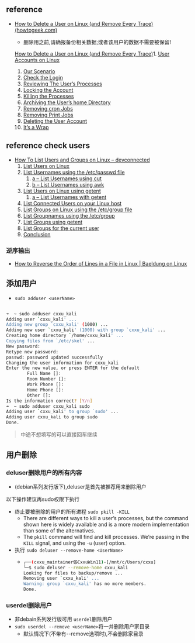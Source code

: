 ## reference

- [How to Delete a User on Linux (and Remove Every Trace) (howtogeek.com)](https://www.howtogeek.com/656549/how-to-delete-a-user-on-linux-and-remove-every-trace/)

  - 删除用之前,请确报备份相关数据;或者该用户的数据不需要被保留!

  [How to Delete a User on Linux (and Remove Every Trace)](https://www.howtogeek.com/656549/how-to-delete-a-user-on-linux-and-remove-every-trace/#h5o-11)1. [User Accounts on Linux](https://www.howtogeek.com/656549/how-to-delete-a-user-on-linux-and-remove-every-trace/#post-656549)

  1. [Our Scenario](https://www.howtogeek.com/656549/how-to-delete-a-user-on-linux-and-remove-every-trace/#h5o-12)
  2. [Check the Login](https://www.howtogeek.com/656549/how-to-delete-a-user-on-linux-and-remove-every-trace/#h5o-13)
  3. [Reviewing The User’s Processes](https://www.howtogeek.com/656549/how-to-delete-a-user-on-linux-and-remove-every-trace/#h5o-14)
  4. [Locking the Account](https://www.howtogeek.com/656549/how-to-delete-a-user-on-linux-and-remove-every-trace/#h5o-15)
  5. [Killing the Processes](https://www.howtogeek.com/656549/how-to-delete-a-user-on-linux-and-remove-every-trace/#h5o-16)
  6. [Archiving the User’s home Directory](https://www.howtogeek.com/656549/how-to-delete-a-user-on-linux-and-remove-every-trace/#h5o-17)
  7. [Removing cron Jobs](https://www.howtogeek.com/656549/how-to-delete-a-user-on-linux-and-remove-every-trace/#h5o-18)
  8. [Removing Print Jobs](https://www.howtogeek.com/656549/how-to-delete-a-user-on-linux-and-remove-every-trace/#h5o-19)
  9. [Deleting the User Account](https://www.howtogeek.com/656549/how-to-delete-a-user-on-linux-and-remove-every-trace/#h5o-20)
  10. [It’s a Wrap](https://www.howtogeek.com/656549/how-to-delete-a-user-on-linux-and-remove-every-trace/#h5o-21)

## reference check users

- [How To List Users and Groups on Linux – devconnected
  ](https://devconnected.com/how-to-list-users-and-groups-on-linux/#:~:text=List%20Users%20on%20Linux%20In%20order%20to%20list,list%20of%20users%20currently%20available%20on%20your%20system.)
  1. [List Users on Linux](https://devconnected.com/how-to-list-users-and-groups-on-linux/#h5o-8)
  2. [List Usernames using the /etc/passwd file](https://devconnected.com/how-to-list-users-and-groups-on-linux/#h5o-9)
     1. [a – List Usernames using cut](https://devconnected.com/how-to-list-users-and-groups-on-linux/#h5o-10)
     2. [b – List Usernames using awk](https://devconnected.com/how-to-list-users-and-groups-on-linux/#h5o-11)
  3. [List Users on Linux using getent](https://devconnected.com/how-to-list-users-and-groups-on-linux/#h5o-12)
     1. [a – List Usernames with getent](https://devconnected.com/how-to-list-users-and-groups-on-linux/#h5o-13)
  4. [List Connected Users on your Linux host](https://devconnected.com/how-to-list-users-and-groups-on-linux/#h5o-14)
  5. [List Groups on Linux using the /etc/group file](https://devconnected.com/how-to-list-users-and-groups-on-linux/#h5o-15)
  6. [List Groupnames using the /etc/group](https://devconnected.com/how-to-list-users-and-groups-on-linux/#h5o-16)
  7. [List Groups using getent](https://devconnected.com/how-to-list-users-and-groups-on-linux/#h5o-17)
  8. [List Groups for the current user](https://devconnected.com/how-to-list-users-and-groups-on-linux/#h5o-18)
  9. [Conclusion](https://devconnected.com/how-to-list-users-and-groups-on-linux/#h5o-19)

### 逆序输出

- [How to Reverse the Order of Lines in a File in Linux | Baeldung on Linux](https://www.baeldung.com/linux/reverse-order-of-file-lines)

## 添加用户

- `sudo adduser <userName>`

```bash

➜  ~ sudo adduser cxxu_kali
Adding user `cxxu_kali' ...
Adding new group `cxxu_kali' (1000) ...
Adding new user `cxxu_kali' (1000) with group `cxxu_kali' ...
Creating home directory `/home/cxxu_kali' ...
Copying files from `/etc/skel' ...
New password:
Retype new password:
passwd: password updated successfully
Changing the user information for cxxu_kali
Enter the new value, or press ENTER for the default
        Full Name []:
        Room Number []:
        Work Phone []:
        Home Phone []:
        Other []:
Is the information correct? [Y/n]
➜  ~ sudo adduser cxxu_kali sudo
Adding user `cxxu_kali' to group `sudo' ...
Adding user cxxu_kali to group sudo
Done.
```

> 中途不想填写的可以直接回车继续

## 用户删除

### deluser删除用户的所有内容

- (debian系列发行版下),deluser是首先被推荐用来删除用户

以下操作建议再sudo权限下执行

- 终止要被删除的用户的所有进程 `sudo pkill -KILL`
  - There are different ways to kill a user’s processes, but the command shown here is widely available and is a more modern implementation than some of the alternatives.
  - The `pkill` command will find and kill processes. We’re passing in the ` KILL` signal, and using the `-u` (user) option.
- 执行 `sudo deluser --remove-home <UserName>`
  - ```bash
    ┌──(cxxu_maintainer㉿CxxuWin11)-[/mnt/c/Users/cxxu]
    └─$ sudo deluser --remove-home cxxu_kali
    Looking for files to backup/remove ...
    Removing user `cxxu_kali' ...
    Warning: group `cxxu_kali' has no more members.
    Done.
    ```

### userdel删除用户

- 非debain系列发行版可用 `userdel`删除用户
- `sudo userdel --remove <userName>`将一并删除用户家目录
  - 默认情况下(不带有--remove选项时),不会删除家目录
